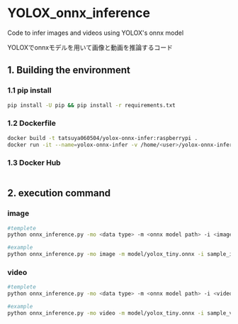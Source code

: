 # YOLOX_onnx_inference
Code to infer images and videos using YOLOX's onnx model

YOLOXでonnxモデルを用いて画像と動画を推論するコード

## 1. Building the environment
### 1.1 pip install
```bash
pip install -U pip && pip install -r requirements.txt
```
### 1.2 Dockerfile
```bash
docker build -t tatsuya060504/yolox-onnx-infer:raspberrypi .
docker run -it --name=yolox-onnx-infer -v /home/<user>/yolox-onnx-infer:/home tatsuya060504/yolox-onnx-infer:raspberrypi
```
### 1.3 Docker Hub
```bash
```

## 2. execution command
### image
```bash
#templete
python onnx_inference.py -mo <data type> -m <onnx model path> -i <image path> -o <input dir> -s <score threshold> --input_shape <input size>

#example
python onnx_inference.py -mo image -m model/yolox_tiny.onnx -i sample_image.jpg -o outputs -s 0.3 --input_shape 416,416
```
### video
```bash
#templete
python onnx_inference.py -mo <data type> -m <onnx model path> -i <video path> -o outputs -s <score threshold> --input_shape <input size>

#example
python onnx_inference.py -mo video -m model/yolox_tiny.onnx -i sample_video.mp4 -o outputs -s 0.3 --input_shape 416,416
```
